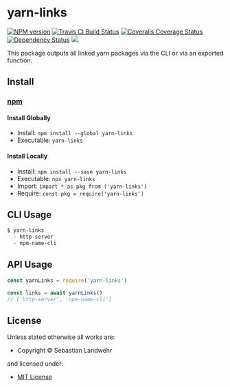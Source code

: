 <!-- TITLE/ -->

<h1>yarn-links</h1>

<!-- /TITLE -->


<!-- BADGES/ -->

<span class="badge-npmversion"><a href="https://npmjs.org/package/yarn-links" title="View this project on NPM"><img src="https://img.shields.io/npm/v/yarn-links.svg" alt="NPM version" /></a></span>
<span class="badge-travisci"><a href="http://travis-ci.org/dword-design/yarn-links" title="Check this project's build status on TravisCI"><img src="https://img.shields.io/travis/dword-design/yarn-links/master.svg" alt="Travis CI Build Status" /></a></span>
<span class="badge-coveralls"><a href="https://coveralls.io/r/dword-design/yarn-links" title="View this project's coverage on Coveralls"><img src="https://img.shields.io/coveralls/dword-design/yarn-links.svg" alt="Coveralls Coverage Status" /></a></span>
<span class="badge-daviddm"><a href="https://david-dm.org/dword-design/yarn-links" title="View the status of this project's dependencies on DavidDM"><img src="https://img.shields.io/david/dword-design/yarn-links.svg" alt="Dependency Status" /></a></span>
<span class="badge-shields"><a href="https://img.shields.io/badge/renovate-enabled-brightgreen.svg"><img src="https://img.shields.io/badge/renovate-enabled-brightgreen.svg" /></a></span>

<!-- /BADGES -->


<!-- DESCRIPTION/ -->

This package outputs all linked yarn packages via the CLI or via an exported function.

<!-- /DESCRIPTION -->


<!-- INSTALL/ -->

<h2>Install</h2>

<a href="https://npmjs.com" title="npm is a package manager for javascript"><h3>npm</h3></a>
<h4>Install Globally</h4>
<ul>
<li>Install: <code>npm install --global yarn-links</code></li>
<li>Executable: <code>yarn-links</code></li>
</ul>
<h4>Install Locally</h4>
<ul>
<li>Install: <code>npm install --save yarn-links</code></li>
<li>Executable: <code>npx yarn-links</code></li>
<li>Import: <code>import * as pkg from ('yarn-links')</code></li>
<li>Require: <code>const pkg = require('yarn-links')</code></li>
</ul>

<!-- /INSTALL -->


## CLI Usage

```bash
$ yarn-links
  - http-server
  - npm-name-cli
```

## API Usage

```js
const yarnLinks = require('yarn-links')

const links = await yarnLinks()
// ['http-server', 'npm-name-cli']
```

<!-- LICENSE/ -->

<h2>License</h2>

Unless stated otherwise all works are:

<ul><li>Copyright &copy; Sebastian Landwehr</li></ul>

and licensed under:

<ul><li><a href="http://spdx.org/licenses/MIT.html">MIT License</a></li></ul>

<!-- /LICENSE -->
